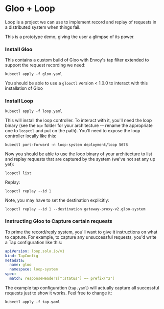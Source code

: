 # Gloo + Loop

Loop is a project we can use to implement record and replay of requests in a distributed system when things fail.

This is a prototype demo, giving the user a glimpse of its power.

### Install Gloo

This contains a custom build of Gloo with Envoy's tap filter extended to support the request recording we need:

```
kubectl apply -f gloo.yaml
```

You should be able to use a `glooctl` version < 1.0.0 to interact with this installation of Gloo


### Install Loop

```
kubectl apply -f loop.yaml
```

This will install the loop controller. To interact with it, you'll need the loop binary (see the  `bin` folder for your architecture -- rename the appropriate one to `loopctl` and put on the path). You'll need to expose the loop controller locally like this:

```
kubectl port-forward -n loop-system deployment/loop 5678
```

Now you should be able to use the loop binary of your architecture to list and replay  requests that are captured by the system (we've not set any up yet):

```
loopctl list
```

Replay:

```
loopctl replay --id 1
```

Note, you may have to set the destination explicitly:

```
loopctl replay --id 1 --destination gateway-proxy-v2.gloo-system
```

### Instructing Gloo to Capture certain requests

To prime the record/reply system, you'll want to give it instructions on what to capture. For example, to capture any unsuccessful requests, you'd write a Tap configuration like this:

```yaml
apiVersion: loop.solo.io/v1
kind: TapConfig
metadata:
  name: gloo
  namespace: loop-system
spec:
  match: responseHeaders[":status"] == prefix("2")
```

The example tap configuration (`tap.yaml`) will actually capture all successful requests just to show it works. Feel free to change it:


```
kubectl apply -f tap.yaml
```
